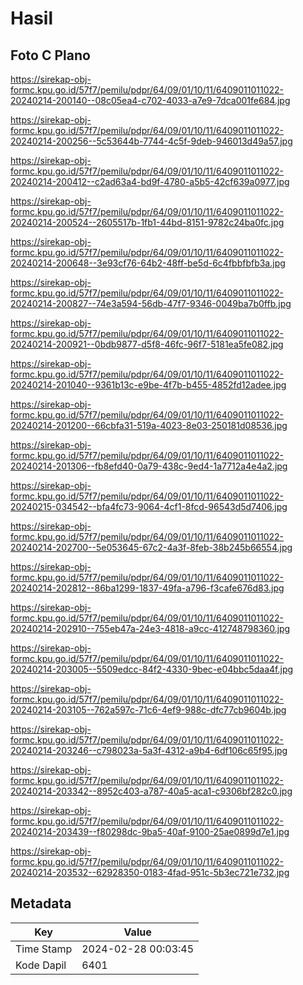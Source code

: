 # Hasil

## Foto C Plano

https://sirekap-obj-formc.kpu.go.id/57f7/pemilu/pdpr/64/09/01/10/11/6409011011022-20240214-200140--08c05ea4-c702-4033-a7e9-7dca001fe684.jpg

https://sirekap-obj-formc.kpu.go.id/57f7/pemilu/pdpr/64/09/01/10/11/6409011011022-20240214-200256--5c53644b-7744-4c5f-9deb-946013d49a57.jpg

https://sirekap-obj-formc.kpu.go.id/57f7/pemilu/pdpr/64/09/01/10/11/6409011011022-20240214-200412--c2ad63a4-bd9f-4780-a5b5-42cf639a0977.jpg

https://sirekap-obj-formc.kpu.go.id/57f7/pemilu/pdpr/64/09/01/10/11/6409011011022-20240214-200524--2605517b-1fb1-44bd-8151-9782c24ba0fc.jpg

https://sirekap-obj-formc.kpu.go.id/57f7/pemilu/pdpr/64/09/01/10/11/6409011011022-20240214-200648--3e93cf76-64b2-48ff-be5d-6c4fbbfbfb3a.jpg

https://sirekap-obj-formc.kpu.go.id/57f7/pemilu/pdpr/64/09/01/10/11/6409011011022-20240214-200827--74e3a594-56db-47f7-9346-0049ba7b0ffb.jpg

https://sirekap-obj-formc.kpu.go.id/57f7/pemilu/pdpr/64/09/01/10/11/6409011011022-20240214-200921--0bdb9877-d5f8-46fc-96f7-5181ea5fe082.jpg

https://sirekap-obj-formc.kpu.go.id/57f7/pemilu/pdpr/64/09/01/10/11/6409011011022-20240214-201040--9361b13c-e9be-4f7b-b455-4852fd12adee.jpg

https://sirekap-obj-formc.kpu.go.id/57f7/pemilu/pdpr/64/09/01/10/11/6409011011022-20240214-201200--66cbfa31-519a-4023-8e03-250181d08536.jpg

https://sirekap-obj-formc.kpu.go.id/57f7/pemilu/pdpr/64/09/01/10/11/6409011011022-20240214-201306--fb8efd40-0a79-438c-9ed4-1a7712a4e4a2.jpg

https://sirekap-obj-formc.kpu.go.id/57f7/pemilu/pdpr/64/09/01/10/11/6409011011022-20240215-034542--bfa4fc73-9064-4cf1-8fcd-96543d5d7406.jpg

https://sirekap-obj-formc.kpu.go.id/57f7/pemilu/pdpr/64/09/01/10/11/6409011011022-20240214-202700--5e053645-67c2-4a3f-8feb-38b245b66554.jpg

https://sirekap-obj-formc.kpu.go.id/57f7/pemilu/pdpr/64/09/01/10/11/6409011011022-20240214-202812--86ba1299-1837-49fa-a796-f3cafe676d83.jpg

https://sirekap-obj-formc.kpu.go.id/57f7/pemilu/pdpr/64/09/01/10/11/6409011011022-20240214-202910--755eb47a-24e3-4818-a9cc-412748798360.jpg

https://sirekap-obj-formc.kpu.go.id/57f7/pemilu/pdpr/64/09/01/10/11/6409011011022-20240214-203005--5509edcc-84f2-4330-9bec-e04bbc5daa4f.jpg

https://sirekap-obj-formc.kpu.go.id/57f7/pemilu/pdpr/64/09/01/10/11/6409011011022-20240214-203105--762a597c-71c6-4ef9-988c-dfc77cb9604b.jpg

https://sirekap-obj-formc.kpu.go.id/57f7/pemilu/pdpr/64/09/01/10/11/6409011011022-20240214-203246--c798023a-5a3f-4312-a9b4-6df106c65f95.jpg

https://sirekap-obj-formc.kpu.go.id/57f7/pemilu/pdpr/64/09/01/10/11/6409011011022-20240214-203342--8952c403-a787-40a5-aca1-c9306bf282c0.jpg

https://sirekap-obj-formc.kpu.go.id/57f7/pemilu/pdpr/64/09/01/10/11/6409011011022-20240214-203439--f80298dc-9ba5-40af-9100-25ae0899d7e1.jpg

https://sirekap-obj-formc.kpu.go.id/57f7/pemilu/pdpr/64/09/01/10/11/6409011011022-20240214-203532--62928350-0183-4fad-951c-5b3ec721e732.jpg


## Metadata

| Key        | Value               |
| ---------- | ------------------- |
| Time Stamp | 2024-02-28 00:03:45 |
| Kode Dapil | 6401                |




